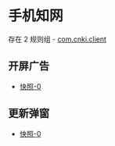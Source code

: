 # 手机知网

存在 2 规则组 - [com.cnki.client](/src/apps/com.cnki.client.ts)

## 开屏广告

- [快照-0](https://i.gkd.li/import/import/12854474)

## 更新弹窗

- [快照-0](https://i.gkd.li/import/import/12854857)
